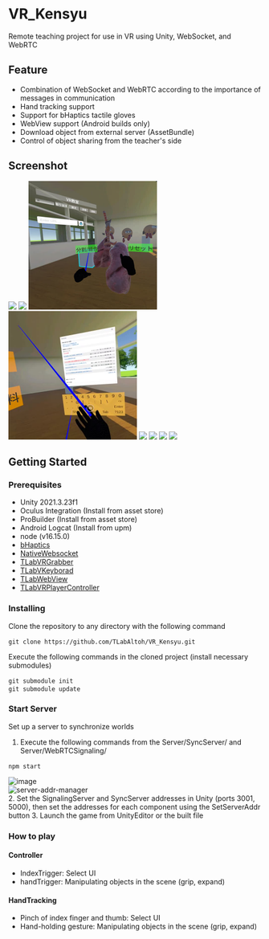 # VR_Kensyu
Remote teaching project for use in VR using Unity, WebSocket, and WebRTC  

## Feature
- Combination of WebSocket and WebRTC according to the importance of messages in communication
- Hand tracking support  
- Support for bHaptics tactile gloves  
- WebView support (Android builds only)  
- Download object from external server (AssetBundle)  
- Control of object sharing from the teacher's side  

## Screenshot
<img src="Media/TLabGrabbable.Capture.Trim.gif" width="256">
<img src="Media/TLabGrabbable.HandTracking.Capture.gif" width="256">  
<img src="Media/V_Kensyu-Image.jpeg" width="256">
<img src="Media/support-webview.jpg" width="256">
<img src="https://user-images.githubusercontent.com/121733943/235363804-01b50f49-674e-40d4-a11e-39ed3ced5600.gif" width="256">  
<img src="https://github.com/TLabAltoh/VR_Kensyu/assets/121733943/73a9d223-436b-489b-9d47-78a38f38c70f" width="256">  
<img src="https://github.com/TLabAltoh/VR_Kensyu/assets/121733943/edeb1f55-c6aa-436c-bd67-4ccd108f5692" width="256">  
<img src="https://github.com/TLabAltoh/VR_Kensyu/assets/121733943/82ffc226-a3ee-448c-8c18-0da42816549e" width="256">

## Getting Started

### Prerequisites
- Unity 2021.3.23f1  
- Oculus Integration (Install from asset store)  
- ProBuilder (Install from asset store)  
- Android Logcat (Install from upm)  
- node (v16.15.0)  
- [bHaptics](https://assetstore.unity.com/packages/tools/integration/bhaptics-haptic-plugin-76647)
- [NativeWebsocket](https://github.com/endel/NativeWebSocket)
- [TLabVRGrabber](https://github.com/TLabAltoh/TLabVRGrabber)
- [TLabVKeyborad](https://github.com/TLabAltoh/TLabVKeyborad)
- [TLabWebView](https://github.com/TLabAltoh/TLabWebView)
- [TLabVRPlayerController](https://github.com/TLabAltoh/TLabVRPlayerController)

### Installing
Clone the repository to any directory with the following command  
```
git clone https://github.com/TLabAltoh/VR_Kensyu.git
```
Execute the following commands in the cloned project (install necessary submodules)

```
git submodule init
git submodule update
```

### Start Server
Set up a server to synchronize worlds
1. Execute the following commands from the Server/SyncServer/ and Server/WebRTCSignaling/
```
npm start
```

![image](https://github.com/TLabAltoh/VR_Kensyu/assets/121733943/ff6c5652-d3d3-47a8-b2d3-cc3ff5ba3234)  
![server-addr-manager](https://github.com/TLabAltoh/VR_Kensyu/assets/121733943/fdcfab18-401a-44b3-8252-04a1c28c5d67)  
2. Set the SignalingServer and SyncServer addresses in Unity (ports 3001, 5000), then set the addresses for each component using the SetServerAddr button
3. Launch the game from UnityEditor or the built file

### How to play
#### Controller
- IndexTrigger: Select UI
- handTrigger: Manipulating objects in the scene (grip, expand)
#### HandTracking
- Pinch of index finger and thumb: Select UI
- Hand-holding gesture: Manipulating objects in the scene (grip, expand)
